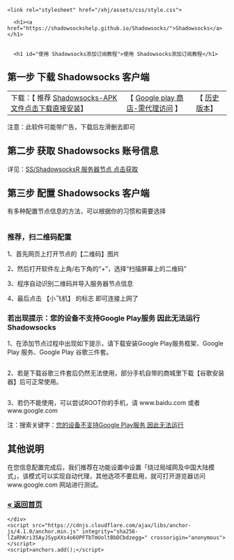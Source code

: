 <html lang="zh-CN">
  <head>
    <meta charset="UTF-8">
    <meta http-equiv="X-UA-Compatible" content="IE=edge">
    <meta name="viewport" content="width=device-width, initial-scale=1">

<!-- Begin Jekyll SEO tag v2.6.1 -->
<title>使用 Shadowsocks添加订阅教程</title>
<meta name="generator" content="Jekyll v3.8.5" />
<meta property="og:title" content="使用 Shadowsocks添加订阅教程" />
<meta property="og:locale" content="zh-CN" />
<meta name="description" content="Shadowsocks 终极使用指南" />
<meta property="og:description" content="Shadowsocks 终极使用指南" />
<link rel="canonical" href="https://shadowsockshelp.github.io/Shadowsocks/Android.html" />
<meta property="og:url" content="https://shadowsockshelp.github.io/Shadowsocks/Android.html" />
<meta property="og:site_name" content="Shadowsocks" />
<script type="application/ld+json">
{"headline":"安卓 Android 使用 Shadowsocks 设置教程","@type":"WebPage","url":"https://shadowsockshelp.github.io/Shadowsocks/Android.html","description":"Shadowsocks 终极使用指南","@context":"https://schema.org"}</script>
<!-- End Jekyll SEO tag -->

    <link rel="stylesheet" href="/xhj/assets/css/style.css">
  </head>
  <body>
    <div class="container-lg px-3 my-5 markdown-body">
      
      <h1><a href="https://shadowsockshelp.github.io/Shadowsocks/">Shadowsocks</a></h1>
      

      <h1 id="使用 Shadowsocks添加订阅教程">使用 Shadowsocks添加订阅教程</h1>

<h2 id="第一步-下载-shadowsocks-客户端">第一步 下载 Shadowsocks 客户端</h2>

<table>
  <tbody>
    <tr>
      <td>下载：【 推荐 <a href="https://github.com/shadowsocks/shadowsocks-android/releases/download/v4.8.1/shadowsocks-x86-4.8.1.apk">Shadowsocks-APK文件点击下载直接安装</a>】</td>
      <td>【 <a href="https://play.google.com/store/apps/details?id=com.github.shadowsocks">Google play 商店-需代理访问</a> 】</td>
      <td>【 <a href="https://github.com/shadowsocks/shadowsocks-android/releases">历史版本</a>】</td>
    </tr>
  </tbody>
</table>

<p>注意：此软件可能带广告，下载后左滑删去即可</p>

<h2 id="第二步-获取-shadowsocks-账号信息">第二步 获取 Shadowsocks 账号信息</h2>

<p>详见：<a href="/Shadowsocks/ss.html">SS/ShadowsocksR 服务器节点 点击获取</a></p>

<h2 id="第三步-配置-shadowsocks-客户端">第三步 配置 Shadowsocks 客户端</h2>

<p>有多种配置节点信息的方法，可以根据你的习惯和需要选择</p>

<p><img src="/Shadowsocks/img/android1.png" alt="" /></p>

<h3 id="推荐扫二维码配置">推荐，扫二维码配置</h3>

<p>1、首先网页上打开节点的【二维码】图片</p>

<p>2、然后打开软件左上角/右下角的“+”，选择“扫描屏幕上的二维码”</p>

<p>3、程序自动识别二维码并导入服务器节点信息</p>

<p>4、最后点击 【小飞机】 的标志 即可连接上网了</p>

<h3 id="若出现提示您的设备不支持google-play服务-因此无法运行shadowsocks">若出现提示：您的设备不支持Google Play服务 因此无法运行Shadowsocks</h3>

<p>1、在添加节点过程中出现如下提示，请下载安装Google Play服务框架、Google Play 服务、Google Play 谷歌三件套。</p>

<p><img src="/Shadowsocks/img/android2.png" alt="" /></p>

<p>2、若是下载谷歌三件套后仍然无法使用，部分手机自带的商城里下载【谷歌安装器】后可正常使用。</p>

<p><img src="/Shadowsocks/img/android3.png" alt="" /></p>

<p>3、若仍不能使用，可以尝试ROOT你的手机，请 www.baidu.com 或者 www.google.com</p>

<p>注：搜索关键字：<a href="https://www.baidu.com/s?ie=UTF-8&amp;wd=%E6%82%A8%E7%9A%84%E8%AE%BE%E5%A4%87%E4%B8%8D%E6%94%AF%E6%8C%81Google%20Play%E6%9C%8D%E5%8A%A1%20%E5%9B%A0%E6%AD%A4%E6%97%A0%E6%B3%95%E8%BF%90%E8%A1%8C">您的设备不支持Google Play服务 因此无法运行</a></p>

<h2 id="其他说明">其他说明</h2>

<p>在您信息配置完成后，我们推荐在功能设置中设置「绕过局域网及中国大陆模式」，该模式可以实现自动代理，其他选项不要启用，就可打开游览器访问 www.google.com 网站进行测试。</p>

<h3 id="返回首页"><a href="https://shadowsockshelp.github.io/Shadowsocks/">« 返回首页</a></h3>


      
    </div>
    <script src="https://cdnjs.cloudflare.com/ajax/libs/anchor-js/4.1.0/anchor.min.js" integrity="sha256-lZaRhKri35AyJSypXXs4o6OPFTbTmUoltBbDCbdzegg=" crossorigin="anonymous"></script>
    <script>anchors.add();</script>
    
  </body>
</html>
